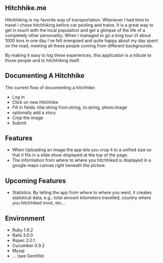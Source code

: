 Hitchhike.me
----------

Hitchhiking is my favorite way of transportation. Whenever I had time to
travel i chose hitchhiking before car pooling and trains. It is a great way
to get in touch with the local population and get a glimpse of the life of 
a completely other personality.
When I managed to go a long tour of about 1000 kms in one day i’ve felt 
energised and quite happy about my day spent on the road, meeting all 
these people coming from different backgrounds.

By making it easy to log these experiences,
this application is a tribute to those people 
and to hitchhiking itself.

Documenting A Hitchhike
-----------------------
The current flow of documenting a hitchhike:

* Log in
* Click on new Hitchhike
* Fill in fields: title:string from:string, to:string, photo:image
* optionally add a story
* Crop the image
* Submit

Features
-------

* When Uploading an image the app lets you crop it to a unified size so that it fits
  in a slide show displayed at the top of the page.
* The information from where to where you hitchhiked is displayed in a google maps canvas
  right beneath the picture.

Upcoming Features
---------------

* Statistics:
  By telling the app from where to where you went, it creates statistical data, e.g.:
  total amount kilometers travelled, country where you hitchhiked most, etc...

Environment
-----------

* Ruby 1.9.2
* Rails 3.0.0
* Rspec 2.0.1
* Cucumber 0.9.2
* Mysql
* ... (see Gemfile)
